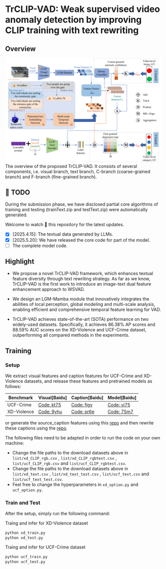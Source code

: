 # TrCLIP-VAD: Weak supervised video anomaly detection by improving CLIP training with text rewriting
## Overview
![alt text](https://github.com/ssjlyh/TrCLIP-VAD/blob/main/data/framework.png)
The overview of the proposed TrCLIP-VAD. It consists of several components, i.e. visual branch, text branch, C-branch (coarse-grained branch) and F-branch (fine-grained branch).
## :calendar: TODO

During the submission phase, we have disclosed partial core algorithms of training and testing (trainText.zip and testText.zip) were automatically generated.

Welcome to watch :eyes: this repository for the latest updates.

- [x] [2025.4.15]: The textual data generated by LLMs.
- [x] [2025.5.20]: We have released the core code for part of the model.
- [ ] The complete model code.
## Highlight

- We propose a novel TrCLIP-VAD framework, which enhances textual feature diversity through text rewriting strategy. As far as we know, TrCLIP-VAD is the first work to introduce an image-text dual feature enhancement approach to WSVAD.

- We design an LGM-Mamba module that innovatively integrates the abilities of local perception, global modeling and multi-scale analysis, enabling efficient and comprehensive temporal feature learning for VAD.

- TrCLIP-VAD achieves state-of-the-art (SOTA) performance on two widely-used datasets. Specifically, it achieves 86.38\% AP scores and 88.59\% AUC scores on the XD-Violence and UCF-Crime dataset, outperforming all compared methods in the experiments.

## Training
### Setup
We extract visual features and caption features for UCF-Crime and XD-Violence datasets, and release these features and pretrained models as follows:

| Benchmark | Visual[Baidu]                                                      | Caption[Baidu]                                                     | Model[Baidu]                                                        
|-----------|--------------------------------------------------------------------|--------------------------------------------------------------------|---------------------------------------------------------------------
| UCF-Crime   | [Code: kt75](https://pan.baidu.com/s/17FM7nZGr-Rm_XHp2jozS0w?pwd=kt75) | [Code: fjgy](https://pan.baidu.com/s/1v5nJP8CO2eNIB9DX-4zOWQ?pwd=fjgy) | [Code: vi75](https://pan.baidu.com/s/1uoWN0YooEZ7WckW7Si_asQ?pwd=vi75) 
| XD-Violence | [Code: 9yhu](https://pan.baidu.com/s/1YjcXLWPVOChml9vkqKsUtg?pwd=9yhu) | [Code: pr6e](https://pan.baidu.com/s/1in7-SjEIWf_mE692s2ETrQ?pwd=pr6e) | [Code: 75m7](https://pan.baidu.com/s/1FdLgvJVJ0RCXpN18Yx6K6g?pwd=75m7)

or generate the source_caption features using this [repo](https://github.com/coranholmes/SwinBERT) and then rewrite these captions using the [repo](https://github.com/LijieFan/LaCLIP).

The following files need to be adapted in order to run the code on your own machine:
- Change the file paths to the download datasets above in `list/xd_CLIP_rgb.csv` , `list/xd_CLIP_rgbtest.csv` , `list/ucf_CLIP_rgb.csv` and `list/ucf_CLIP_rgbtest.csv`. 
- Change the file paths to the download datasets above in `list/xd_text.csv` , `list/xd_text_test.csv` , `list/ucf_text.csv` and `list/ucf_text_test.csv`. 
- Feel free to change the hyperparameters in `xd_option.py` and `ucf_option.py`.
### Train and Test
After the setup, simply run the following command: 


Traing and infer for XD-Violence dataset
```
python xd_train.py
python xd_test.py
```
Traing and infer for UCF-Crime dataset
```
python ucf_train.py
python ucf_test.py
```
